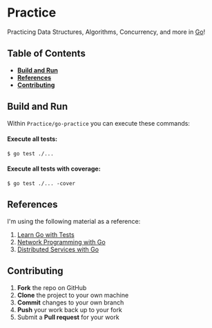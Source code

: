 # Practice

Practicing Data Structures, Algorithms, Concurrency, and more in [Go](https://go.dev/)!

## Table of Contents

- **[Build and Run](#build-and-run)**<br>
- **[References](#references)**<br>
- **[Contributing](#contributing)**<br>

## Build and Run

Within `Practice/go-practice` you can execute these commands:

#### Execute all tests:

```
$ go test ./...
```

#### Execute all tests with coverage:

```
$ go test ./... -cover
```

## References

I'm using the following material as a reference:

1. [Learn Go with Tests](https://quii.gitbook.io/learn-go-with-tests/)
2. [Network Programming with Go](https://nostarch.com/networkprogrammingwithgo)
3. [Distributed Services with Go](https://pragprog.com/titles/tjgo/distributed-services-with-go/)

## Contributing

1. **Fork** the repo on GitHub
2. **Clone** the project to your own machine
3. **Commit** changes to your own branch
4. **Push** your work back up to your fork
5. Submit a **Pull request** for your work